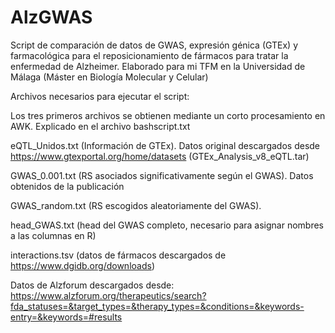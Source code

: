 # AlzGWAS
Script de comparación de datos de GWAS, expresión génica (GTEx) y farmacológica para el reposicionamiento de fármacos para tratar la enfermedad de Alzheimer. Elaborado para mi TFM en la Universidad de Málaga (Máster en Biología Molecular y Celular)

Archivos necesarios para ejecutar el script:

Los tres primeros archivos se obtienen mediante un corto procesamiento en AWK. Explicado en el archivo bashscript.txt

eQTL_Unidos.txt (Información de GTEx). Datos original descargados desde https://www.gtexportal.org/home/datasets (GTEx_Analysis_v8_eQTL.tar)

GWAS_0.001.txt (RS asociados significativamente según el GWAS). Datos obtenidos de la publicación 

GWAS_random.txt (RS escogidos aleatoriamente del GWAS).

head_GWAS.txt (head del GWAS completo, necesario para asignar nombres a las columnas en R)

interactions.tsv (datos de fármacos descargados de https://www.dgidb.org/downloads)

Datos de Alzforum descargados desde: https://www.alzforum.org/therapeutics/search?fda_statuses=&target_types=&therapy_types=&conditions=&keywords-entry=&keywords=#results
